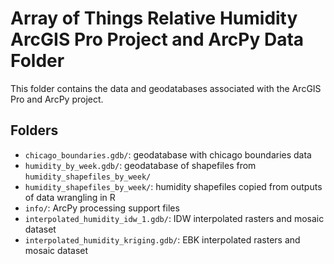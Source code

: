 # Array of Things Relative Humidity ArcGIS Pro Project and ArcPy Data Folder

This folder contains the data and geodatabases associated with the ArcGIS Pro and ArcPy project.

## Folders

- `chicago_boundaries.gdb/`: geodatabase with chicago boundaries data
- `humidity_by_week.gdb/`: geodatabase of shapefiles from `humidity_shapefiles_by_week/`
- `humidity_shapefiles_by_week/`: humidity shapefiles copied from outputs of data wrangling in R
- `info/`: ArcPy processing support files
- `interpolated_humidity_idw_1.gdb/`: IDW interpolated rasters and mosaic dataset
- `interpolated_humidity_kriging.gdb/`: EBK interpolated rasters and mosaic dataset